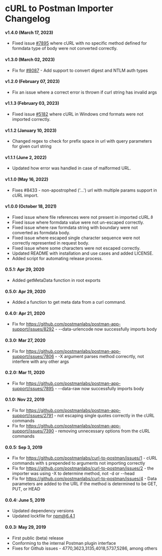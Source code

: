 # cURL to Postman Importer Changelog

#### v1.4.0 (March 17, 2023)
* Fixed issue [#7895](https://github.com/postmanlabs/postman-app-support/issues/7895) where cURL with no specific method defined for formdata type of body were not converted correctly.

#### v1.3.0 (March 02, 2023)
* Fix for [#8087](https://github.com/postmanlabs/postman-app-support/issues/8087) - Add support to convert digest and NTLM auth types

#### v1.2.0 (February 07, 2023)
* Fix an issue where a correct error is thrown if curl string has invalid args

#### v1.1.3 (February 03, 2023)
* Fixed issue [#5182](https://github.com/postmanlabs/postman-app-support/issues/5182) where cURL in Windows cmd formats were not imported correctly.

#### v1.1.2 (January 10, 2023)
* Changed regex to check for prefix space in url with query parameters for given curl string

#### v1.1.1 (June 2, 2022)
* Updated how error was handled in case of malformed URL.

#### v1.1.0 (May 16, 2022)
* Fixes #8433 - non-apostrophed ('...') url with multiple params support in cURL import.

#### v1.0.0 (October 18, 2021)
* Fixed issue where file references were not present in imported cURL.◊
* Fixed issue where formdata value were not un-escaped correctly.
* Fixed issue where raw formdata string with boundary were not converted as formdata body.
* Fixed issue where escaped single character sequence were not correctly represented in request body.
* Fixed issue where some characters were not escaped correctly.
* Updated README with installation and use cases and added LICENSE.
* Added script for automating release process.

#### 0.5.1: Apr 29, 2020
* Added getMetaData function in root exports

#### 0.5.0: Apr 29, 2020
* Added a function to get meta data from a curl command.

#### 0.4.0: Apr 21, 2020
* Fix for https://github.com/postmanlabs/postman-app-support/issues/8292 - --data-urlencode now successfully imports body

#### 0.3.0: Mar 27, 2020
* Fix for https://github.com/postmanlabs/postman-app-support/issues/7806 - -X argument parses method correcrtly, not interfere with any other args

#### 0.2.0: Mar 11, 2020
* Fix for https://github.com/postmanlabs/postman-app-support/issues/7895 - --data-raw now successfully imports body

#### 0.1.0: Nov 22, 2019
* Fix for https://github.com/postmanlabs/postman-app-support/issues/2791 - not escaping single quotes correctly in the cURL commands
* Fix for https://github.com/postmanlabs/postman-app-support/issues/7390 - removing unnecessary options from the cURL commands

#### 0.0.5: Sep 3, 2019
* Fix for https://github.com/postmanlabs/curl-to-postman/issues/1 - cURL commands with `$` prepended to arguments not importing correctly
* Fix for https://github.com/postmanlabs/curl-to-postman/issues/2 - the importer was using -X to determine method, not -d or --head
* Fix for https://github.com/postmanlabs/curl-to-postman/issues/4 - Data parameters are added to the URL if the method is determined to be GET, PUT, or HEAD

#### 0.0.4: June 5, 2019
* Updated dependency versions
* Updated lockfile for npm@6.4.1

#### 0.0.3: May 29, 2019
* First public (beta) release
* Conforming to the internal Postman plugin interface
* Fixes for Github issues - 4770,3623,3135,4018,5737,5286, among others

